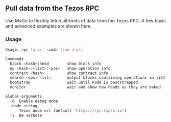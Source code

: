 ## Pull data from the Tezos RPC

Use MvGo to flexibly fetch all kinds of data from the Tezos RPC. A few basic and advanced examples are shown here.

### Usage

```sh
Usage: rpc [args] <cmd> [sub-args]

Commands
  block <hash>|head        show block info
  op <hash>:<list>:<pos>   show operation info
  contract <hash>          show contract info
  search <ops> <lvl>       output blocks containing operations in list
  bootstrap                wait until node is bootstrapped
  monitor                  wait and show new heads as they are baked

Global arguments
  -d  Enable debug mode
  -node string
      Tezos node url (default "https://rpc.tzpro.io")
  -v  Be verbose
```

